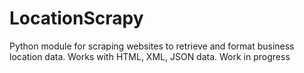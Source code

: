 # LocationScrapy

Python module for scraping websites to retrieve and format business location data. Works with HTML, XML, JSON data. Work in progress
